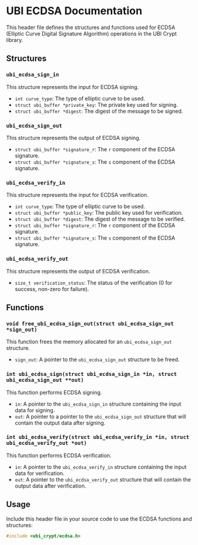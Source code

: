 # UBI ECDSA Documentation

This header file defines the structures and functions used for ECDSA (Elliptic Curve Digital Signature Algorithm) operations in the UBI Crypt library.

## Structures

### `ubi_ecdsa_sign_in`
This structure represents the input for ECDSA signing.
- `int curve_type`: The type of elliptic curve to be used.
- `struct ubi_buffer *private_key`: The private key used for signing.
- `struct ubi_buffer *digest`: The digest of the message to be signed.

### `ubi_ecdsa_sign_out`
This structure represents the output of ECDSA signing.
- `struct ubi_buffer *signature_r`: The `r` component of the ECDSA signature.
- `struct ubi_buffer *signature_s`: The `s` component of the ECDSA signature.

### `ubi_ecdsa_verify_in`
This structure represents the input for ECDSA verification.
- `int curve_type`: The type of elliptic curve to be used.
- `struct ubi_buffer *public_key`: The public key used for verification.
- `struct ubi_buffer *digest`: The digest of the message to be verified.
- `struct ubi_buffer *signature_r`: The `r` component of the ECDSA signature.
- `struct ubi_buffer *signature_s`: The `s` component of the ECDSA signature.

### `ubi_ecdsa_verify_out`
This structure represents the output of ECDSA verification.
- `size_t verification_status`: The status of the verification (0 for success, non-zero for failure).

## Functions

### `void free_ubi_ecdsa_sign_out(struct ubi_ecdsa_sign_out *sign_out)`
This function frees the memory allocated for an `ubi_ecdsa_sign_out` structure.
- `sign_out`: A pointer to the `ubi_ecdsa_sign_out` structure to be freed.

### `int ubi_ecdsa_sign(struct ubi_ecdsa_sign_in *in, struct ubi_ecdsa_sign_out **out)`
This function performs ECDSA signing.
- `in`: A pointer to the `ubi_ecdsa_sign_in` structure containing the input data for signing.
- `out`: A pointer to a pointer to the `ubi_ecdsa_sign_out` structure that will contain the output data after signing.

### `int ubi_ecdsa_verify(struct ubi_ecdsa_verify_in *in, struct ubi_ecdsa_verify_out *out)`
This function performs ECDSA verification.
- `in`: A pointer to the `ubi_ecdsa_verify_in` structure containing the input data for verification.
- `out`: A pointer to the `ubi_ecdsa_verify_out` structure that will contain the output data after verification.

## Usage

Include this header file in your source code to use the ECDSA functions and structures:
```C
#include <ubi_crypt/ecdsa.h>
